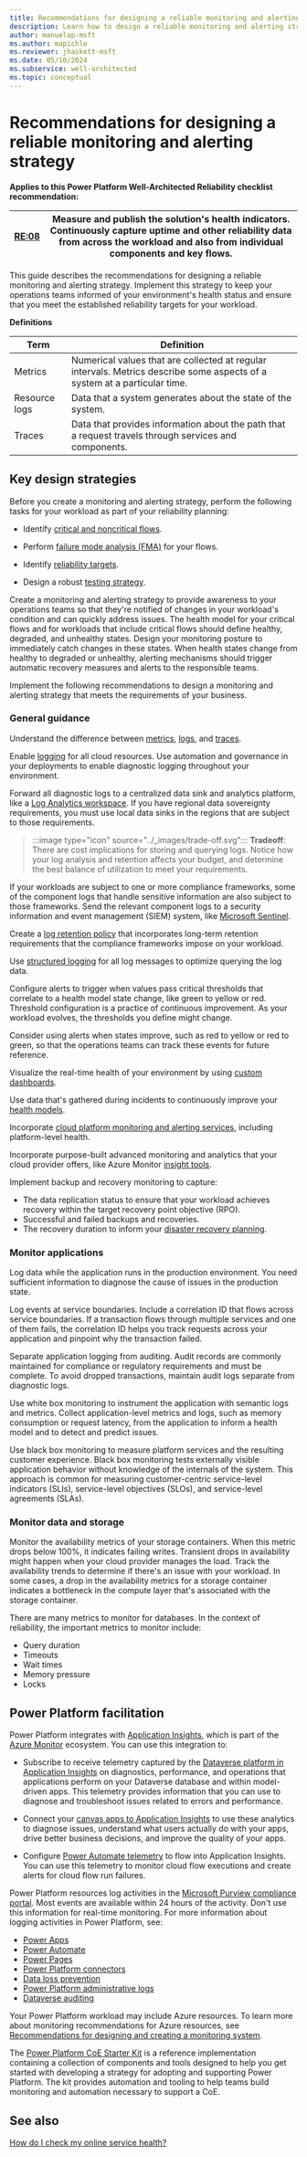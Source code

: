 ```yaml
---
title: Recommendations for designing a reliable monitoring and alerting strategy
description: Learn how to design a reliable monitoring and alerting strategy to ensure that your workload operates reliably and operations teams are aware of changes.
author: manuelap-msft
ms.author: mapichle
ms.reviewer: jhaskett-msft
ms.date: 05/10/2024
ms.subservice: well-architected
ms.topic: conceptual
---
```


# Recommendations for designing a reliable monitoring and alerting strategy

**Applies to this Power Platform Well-Architected Reliability checklist recommendation:**

|[RE:08](checklist.md)| **Measure and publish the solution's health indicators. Continuously capture uptime and other reliability data from across the workload and also from individual components and key flows.**  |
|---|---|

This guide describes the recommendations for designing a reliable monitoring and alerting strategy. Implement this strategy to keep your operations teams informed of your environment's health status and ensure that you meet the established reliability targets for your workload.

**Definitions**

| Term | Definition |
| --- | --- |
| Metrics | Numerical values that are collected at regular intervals. Metrics describe some aspects of a system at a particular time. |
| Resource logs | Data that a system generates about the state of the system. |
| Traces | Data that provides information about the path that a request travels through services and components. |

## Key design strategies

Before you create a monitoring and alerting strategy, perform the following tasks for your workload as part of your reliability planning:

- Identify [critical and noncritical flows](./identify-flows.md).

- Perform [failure mode analysis (FMA)](failure-mode-analysis.md) for your flows.

- Identify [reliability targets](metrics.md).

- Design a robust [testing strategy](testing-strategy.md).

Create a monitoring and alerting strategy to provide awareness to your operations teams so that they're notified of changes in your workload's condition and can quickly address issues. The health model for your critical flows and for workloads that include critical flows should define healthy, degraded, and unhealthy states. Design your monitoring posture to immediately catch changes in these states. When health states change from healthy to degraded or unhealthy, alerting mechanisms should trigger automatic recovery measures and alerts to the responsible teams.

Implement the following recommendations to design a monitoring and alerting strategy that meets the requirements of your business.

### General guidance

Understand the difference between [metrics](/azure/azure-monitor/essentials/data-platform-metrics), [logs](/azure/azure-monitor/logs/data-platform-logs), and [traces](/azure/azure-monitor/app/asp-net-trace-logs).

Enable [logging](/azure/azure-monitor/essentials/resource-logs) for all cloud resources. Use automation and governance in your deployments to enable diagnostic logging throughout your environment.

Forward all diagnostic logs to a centralized data sink and analytics platform, like a [Log Analytics workspace](/azure/azure-monitor/logs/log-analytics-workspace-overview). If you have regional data sovereignty requirements, you must use local data sinks in the regions that are subject to those requirements.

> :::image type="icon" source="../_images/trade-off.svg"::: **Tradeoff**: There are cost implications for storing and querying logs. Notice how your log analysis and retention affects your budget, and determine the best balance of utilization to meet your requirements.

If your workloads are subject to one or more compliance frameworks, some of the component logs that handle sensitive information are also subject to those frameworks. Send the relevant component logs to a security information and event management (SIEM) system, like [Microsoft Sentinel](/azure/sentinel/overview).

Create a [log retention policy](/azure/azure-monitor/logs/data-retention-archive) that incorporates long-term retention requirements that the compliance frameworks impose on your workload.

Use [structured logging](https://stackify.com/what-is-structured-logging-and-why-developers-need-it) for all log messages to optimize querying the log data.

Configure alerts to trigger when values pass critical thresholds that correlate to a health model state change, like green to yellow or red. Threshold configuration is a practice of continuous improvement. As your workload evolves, the thresholds you define might change.

Consider using alerts when states improve, such as red to yellow or red to green, so that the operations teams can track these events for future reference.

Visualize the real-time health of your environment by using [custom dashboards](/azure/azure-monitor/visualize/tutorial-logs-dashboards).

Use data that's gathered during incidents to continuously improve your [health models](metrics.md).

Incorporate [cloud platform monitoring and alerting services](/power-platform/admin/check-online-service-health), including platform-level health.

Incorporate purpose-built advanced monitoring and analytics that your cloud provider offers, like Azure Monitor [insight tools](/azure/azure-monitor/overview).

Implement backup and recovery monitoring to capture:

- The data replication status to ensure that your workload achieves recovery within the target recovery point objective (RPO).  
- Successful and failed backups and recoveries.  
- The recovery duration to inform your [disaster recovery planning](disaster-recovery.md).

### Monitor applications

Log data while the application runs in the production environment. You need sufficient information to diagnose the cause of issues in the production state.

Log events at service boundaries. Include a correlation ID that flows across service boundaries. If a transaction flows through multiple services and one of them fails, the correlation ID helps you track requests across your application and pinpoint why the transaction failed.

Separate application logging from auditing. Audit records are commonly maintained for compliance or regulatory requirements and must be complete. To avoid dropped transactions, maintain audit logs separate from diagnostic logs.

Use white box monitoring to instrument the application with semantic logs and metrics. Collect application-level metrics and logs, such as memory consumption or request latency, from the application to inform a health model and to detect and predict issues.

Use black box monitoring to measure platform services and the resulting customer experience. Black box monitoring tests externally visible application behavior without knowledge of the internals of the system. This approach is common for measuring customer-centric service-level indicators (SLIs), service-level objectives (SLOs), and service-level agreements (SLAs).

### Monitor data and storage

Monitor the availability metrics of your storage containers. When this metric drops below 100%, it indicates failing writes. Transient drops in availability might happen when your cloud provider manages the load. Track the availability trends to determine if there's an issue with your workload. In some cases, a drop in the availability metrics for a storage container indicates a bottleneck in the compute layer that's associated with the storage container.

There are many metrics to monitor for databases. In the context of reliability, the important metrics to monitor include:

- Query duration
- Timeouts
- Wait times
- Memory pressure
- Locks

## Power Platform facilitation

Power Platform integrates with [Application Insights](/azure/azure-monitor/app/app-insights-overview), which is part of the [Azure Monitor](/azure/azure-monitor/overview) ecosystem. You can use this integration to:

- Subscribe to receive telemetry captured by the [Dataverse platform in Application Insights](/power-platform/admin/overview-integration-application-insights) on diagnostics, performance, and operations that applications perform on your Dataverse database and within model-driven apps. This telemetry provides information that you can use to diagnose and troubleshoot issues related to errors and performance.

- Connect your [canvas apps to Application Insights](/power-apps/maker/canvas-apps/application-insights) to use these analytics to diagnose issues, understand what users actually do with your apps, drive better business decisions, and improve the quality of your apps.

- Configure [Power Automate telemetry](/power-platform/admin/app-insights-cloud-flow) to flow into Application Insights. You can use this telemetry to monitor cloud flow executions and create alerts for cloud flow run failures.

Power Platform resources log activities in the [Microsoft Purview compliance portal](/purview/purview). Most events are available within 24 hours of the activity. Don't use this information for real-time monitoring. For more information about logging activities in Power Platform, see:

- [Power Apps](/power-platform/admin/logging-powerapps)
- [Power Automate](/power-platform/admin/logging-power-automate)
- [Power Pages](/power-platform/admin/logging-power-pages)
- [Power Platform connectors](/power-platform/admin/connector-events-power-platform)
- [Data loss prevention](/power-platform/admin/dlp-activity-logging)
- [Power Platform administrative logs](/power-platform/admin/admin-activity-logging)
- [Dataverse auditing](/power-platform/admin/manage-dataverse-auditing)

Your Power Platform workload may include Azure resources. To learn more about monitoring recommendations for Azure resources, see [Recommendations for designing and creating a monitoring system](/azure/well-architected/operational-excellence/observability).

The [Power Platform CoE Starter Kit](/power-platform/guidance/coe/starter-kit) is a reference implementation containing a collection of components and tools designed to help you get started with developing a strategy for adopting and supporting Power Platform. The kit provides automation and tooling to help teams build monitoring and automation necessary to support a CoE.

## See also

[How do I check my online service health?](/power-platform/admin/check-online-service-health)
